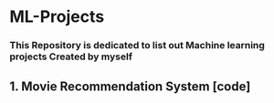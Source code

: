 # ML-Projects
### This Repository is dedicated  to  list out Machine learning  projects Created by myself

## 1. Movie Recommendation System [code]
